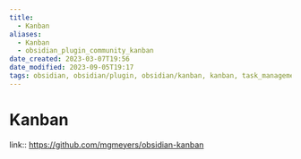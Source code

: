```yaml
---
title:
  - Kanban
aliases:
  - Kanban
  - obsidian_plugin_community_kanban
date_created: 2023-03-07T19:56
date_modified: 2023-09-05T19:17
tags: obsidian, obsidian/plugin, obsidian/kanban, kanban, task_management
---
```

# Kanban

link:: <https://github.com/mgmeyers/obsidian-kanban>
